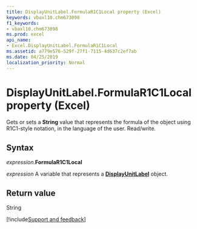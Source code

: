 ```yaml
---
title: DisplayUnitLabel.FormulaR1C1Local property (Excel)
keywords: vbaxl10.chm673098
f1_keywords:
- vbaxl10.chm673098
ms.prod: excel
api_name:
- Excel.DisplayUnitLabel.FormulaR1C1Local
ms.assetid: a779e576-529f-27f1-7115-4d637c2ef7ab
ms.date: 04/25/2019
localization_priority: Normal
---
```



# DisplayUnitLabel.FormulaR1C1Local property (Excel)

Gets or sets a **String** value that represents the formula of the object using R1C1-style notation, in the language of the user. Read/write.


## Syntax

_expression_.**FormulaR1C1Local**

_expression_ A variable that represents a **[DisplayUnitLabel](excel.displayunitlabel(object).md)** object.


## Return value

String




[!include[Support and feedback](~/includes/feedback-boilerplate.md)]